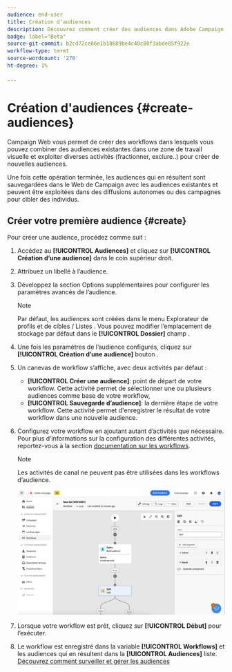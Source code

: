 ```yaml
---
audience: end-user
title: Création d'audiences
description: Découvrez comment créer des audiences dans Adobe Campaign Web
badge: label="Beta"
source-git-commit: b2cd72ce06e1b18689be4c40c80f3abde85f922e
workflow-type: tm+mt
source-wordcount: '270'
ht-degree: 1%

---
```



# Création d&#39;audiences {#create-audiences}

Campaign Web vous permet de créer des workflows dans lesquels vous pouvez combiner des audiences existantes dans une zone de travail visuelle et exploiter diverses activités (fractionner, exclure..) pour créer de nouvelles audiences.

Une fois cette opération terminée, les audiences qui en résultent sont sauvegardées dans le Web de Campaign avec les audiences existantes et peuvent être exploitées dans des diffusions autonomes ou des campagnes pour cibler des individus.

## Créer votre première audience {#create}

Pour créer une audience, procédez comme suit :

1. Accédez au **[!UICONTROL Audiences]** et cliquez sur **[!UICONTROL Création d’une audience]** dans le coin supérieur droit.
1. Attribuez un libellé à l’audience.
1. Développez la section Options supplémentaires pour configurer les paramètres avancés de l’audience.

   >[!NOTE]
   >
   >Par défaut, les audiences sont créées dans le menu Explorateur de profils et de cibles / Listes . Vous pouvez modifier l’emplacement de stockage par défaut dans le **[!UICONTROL Dossier]** champ .

1. Une fois les paramètres de l’audience configurés, cliquez sur **[!UICONTROL Création d’une audience]** bouton .

1. Un canevas de workflow s’affiche, avec deux activités par défaut :

   * **[!UICONTROL Créer une audience]**: point de départ de votre workflow. Cette activité permet de sélectionner une ou plusieurs audiences comme base de votre workflow,
   * **[!UICONTROL Sauvegarde d’audience]**: la dernière étape de votre workflow. Cette activité permet d&#39;enregistrer le résultat de votre workflow dans une nouvelle audience.

1. Configurez votre workflow en ajoutant autant d’activités que nécessaire. Pour plus d’informations sur la configuration des différentes activités, reportez-vous à la section [documentation sur les workflows](../workflows/activities/about-activities.md).

   >[!NOTE]
   >
   >Les activités de canal ne peuvent pas être utilisées dans les workflows d’audience.

   ![](assets/audience-creation-canvas.png)

1. Lorsque votre workflow est prêt, cliquez sur **[!UICONTROL Début]** pour l’exécuter.

1. Le workflow est enregistré dans la variable **[!UICONTROL Workflows]** et les audiences qui en résultent dans la **[!UICONTROL Audiences]** liste. [Découvrez comment surveiller et gérer les audiences](access-audiences.md)
